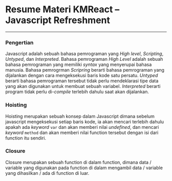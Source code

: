 # Resume Materi KMReact – Javascript Refreshment

---

### Pengertian

Javascript adalah sebuah bahasa pemrograman yang _High level_, _Scripting_, _Untyped_, dan _Interpreted_. Bahasa pemrograman _High Level_ adalah sebuah bahasa pemrograman yang memiliki _syntax_ yang menyerupai bahasa manusia. Bahasa pemrogrman _Scripring_ berarti bahasa pemrograman yang dijalankan dengan cara mengeksekusi baris kode satu persatu. _Untyped_ berarti bahasa pemrograman tersebut tidak perlu mendeklarasi tipe data yang akan digunakan untuk membuat sebuah variabel. _Interpreted_ berarti program tidak perlu di-_compile_ terlebih dahulu saat akan dijalankan.

### Hoisting

Hoisting merupakan sebuah konsep dalam Javascript dimana sebelum javascript mengeksekusi setiap baris kode, ia akan mencari terlebih dahulu apakah ada _keyword_ `var` dan akan memberi nilai _undefined_, dan mencari _keyword_ `method` dan akan memberi nilai function tersebut dengan isi dari function itu sendiri.

### Closure

Closure merupakan sebuah function di dalam function, dimana data / variable yang digunakan pada function di dalam mengambil data / variable yang dihasilkan / ada di function di luar.
